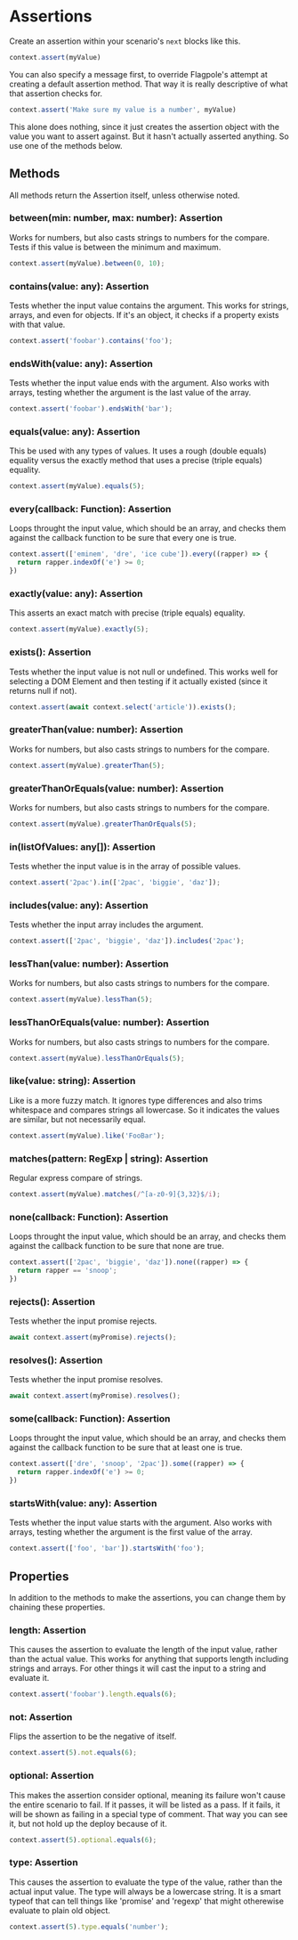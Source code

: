 # Assertions

Create an assertion within your scenario's `next` blocks like this.

```javascript
context.assert(myValue)
```

You can also specify a message first, to override Flagpole's attempt at creating a default assertion method. That way it is really descriptive of what that assertion checks for.

```javascript
context.assert('Make sure my value is a number', myValue)
```

This alone does nothing, since it just creates the assertion object with the value you want to assert against. But it hasn't actually asserted anything. So use one of the methods below.

## Methods

All methods return the Assertion itself, unless otherwise noted.

### between(min: number, max: number): Assertion

Works for numbers, but also casts strings to numbers for the compare. Tests if this value is between the minimum and maximum.

```javascript
context.assert(myValue).between(0, 10);
```

### contains(value: any): Assertion

Tests whether the input value contains the argument. This works for strings, arrays, and even for objects. If it's an object, it checks if a property exists with that value.

```javascript
context.assert('foobar').contains('foo');
```

### endsWith(value: any): Assertion

Tests whether the input value ends with the argument. Also works with arrays, testing whether the argument is the last value of the array.

```javascript
context.assert('foobar').endsWith('bar');
```

### equals(value: any): Assertion

This be used with any types of values. It uses a rough (double equals) equality versus the exactly method that uses a precise (triple equals) equality.

```javascript
context.assert(myValue).equals(5);
```

### every(callback: Function): Assertion

Loops throught the input value, which should be an array, and checks them against the callback function to be sure that every one is true.

```javascript
context.assert(['eminem', 'dre', 'ice cube']).every((rapper) => {
  return rapper.indexOf('e') >= 0;
})
```

### exactly(value: any): Assertion

This asserts an exact match with precise (triple equals) equality.

```javascript
context.assert(myValue).exactly(5);
```

### exists(): Assertion

Tests whether the input value is not null or undefined. This works well for selecting a DOM Element and then testing if it actually existed (since it returns null if not).

```javascript
context.assert(await context.select('article')).exists();
```

### greaterThan(value: number): Assertion

Works for numbers, but also casts strings to numbers for the compare.

```javascript
context.assert(myValue).greaterThan(5);
```

### greaterThanOrEquals(value: number): Assertion

Works for numbers, but also casts strings to numbers for the compare.

```javascript
context.assert(myValue).greaterThanOrEquals(5);
```

### in(listOfValues: any[]): Assertion

Tests whether the input value is in the array of possible values.

```javascript
context.assert('2pac').in(['2pac', 'biggie', 'daz']);
```

### includes(value: any): Assertion

Tests whether the input array includes the argument.

```javascript
context.assert(['2pac', 'biggie', 'daz']).includes('2pac');
```

### lessThan(value: number): Assertion

Works for numbers, but also casts strings to numbers for the compare.

```javascript
context.assert(myValue).lessThan(5);
```

### lessThanOrEquals(value: number): Assertion

Works for numbers, but also casts strings to numbers for the compare.

```javascript
context.assert(myValue).lessThanOrEquals(5);
```

### like(value: string): Assertion

Like is a more fuzzy match. It ignores type differences and also trims whitespace and compares strings all lowercase. So it indicates the values are similar, but not necessarily equal.

```javascript
context.assert(myValue).like('FooBar');
```

### matches(pattern: RegExp | string): Assertion

Regular express compare of strings.

```javascript
context.assert(myValue).matches(/^[a-z0-9]{3,32}$/i);
```

### none(callback: Function): Assertion

Loops throught the input value, which should be an array, and checks them against the callback function to be sure that none are true.

```javascript
context.assert(['2pac', 'biggie', 'daz']).none((rapper) => {
  return rapper == 'snoop';
})
```

### rejects(): Assertion

Tests whether the input promise rejects.

```javascript
await context.assert(myPromise).rejects();
```

### resolves(): Assertion

Tests whether the input promise resolves.

```javascript
await context.assert(myPromise).resolves();
```

### some(callback: Function): Assertion

Loops throught the input value, which should be an array, and checks them against the callback function to be sure that at least one is true.

```javascript
context.assert(['dre', 'snoop', '2pac']).some((rapper) => {
  return rapper.indexOf('e') >= 0;
})
```

### startsWith(value: any): Assertion

Tests whether the input value starts with the argument. Also works with arrays, testing whether the argument is the first value of the array.

```javascript
context.assert(['foo', 'bar']).startsWith('foo');
```

## Properties

In addition to the methods to make the assertions, you can change them by chaining these properties.

### length: Assertion

This causes the assertion to evaluate the length of the input value, rather than the actual value. This works for anything that supports length including strings and arrays. For other things it will cast the input to a string and evaluate it.

```javascript
context.assert('foobar').length.equals(6);
```

### not: Assertion

Flips the assertion to be the negative of itself.

```javascript
context.assert(5).not.equals(6);
```

### optional: Assertion

This makes the assertion consider optional, meaning its failure won't cause the entire scenario to fail. If it passes, it will be listed as a pass. If it fails, it will be shown as failing in a special type of comment. That way you can see it, but not hold up the deploy because of it.

```javascript
context.assert(5).optional.equals(6);
```

### type: Assertion

This causes the assertion to evaluate the type of the value, rather than the actual input value. The type will always be a lowercase string. It is a smart typeof that can tell things like 'promise' and 'regexp' that might otherewise evaluate to plain old object.

```javascript
context.assert(5).type.equals('number');
```
